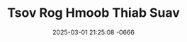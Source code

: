 ---
layout: movie-video-data
date: 2025-03-01 21:25:08 -0666
categories: movie

# Site Attributes
title: "Tsov Rog Hmoob Thiab Suav"
permalink: "/movie/Tsov_Rog_Hmoob_Thiab_Suav"

# Movie Attributes
synopsis: "Zaj yeeb yaj duab ua txog tau pua xyoo dhau los. Hmoob thiab Suav yav ntuj thaum ub. Hmoob thiab Suav nyob sib puas ciam dej ciam av. Suav ntxub Hmoob heev, Suav thia li muab Hmoob tua noob ges luaj taum daj, Suav loj xov hlais kom Hmoob tuag tu noob. Es ntxeev lub techaws los ua Suav tug. Thaum ntawd, Hmoob thiaj li tau tiv thaiv thiab nrog Suav sib ntaus sib tua. Suav coob tshaj Hmoob, thaum kawg Hmoob tuag yuav tas, thiaj li muab ib txhia xa tawm tebchaws mus yeej noob rau Plog Teb. Thaum ntawd, Hmoob ces zoo yam naus li tej tsiaj nyob tsis muaj tsw. Yog nej saib zaj yeeb yaj duab no tsis quaj los lub lua muaglos."
producer: "Pacific Video Production"
director: ""
writer: ""
video_link: "https://youtu.be/fTv3XKwhgEw?si=ArYQw9pmXf8rHwxL"
genre: "Action"
year: "2004"
release_type: "VHS"
storage: "Private"
thumbnail: "/assets/images/movie_thumbnails/Tsov Rog Hmoob Thiab Suav.jpeg"
publishing_company: "Pacific Video Production"

# Sequels + Parts
base_movie: ""
total_parts: 0
sequel: ""

# Movie Cast
cast:
#VALUE!
---